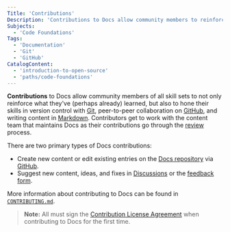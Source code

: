 ```yaml
---
Title: 'Contributions'
Description: 'Contributions to Docs allow community members to reinforce their knowledge and hone their skills with Git and Markdown.'
Subjects:
  - 'Code Foundations'
Tags:
  - 'Documentation'
  - 'Git'
  - 'GitHub'
CatalogContent:
  - 'introduction-to-open-source'
  - 'paths/code-foundations'
---
```


**Contributions** to Docs allow community members of all skill sets to not only reinforce what they've (perhaps already) learned, but also to hone their skills in version control with [Git](https://www.codecademy.com/resources/docs/git), peer-to-peer collaboration on [GitHub](https://www.codecademy.com/resources/docs/general/github), and writing content in [Markdown](https://www.codecademy.com/resources/docs/markdown). Contributors get to work with the content team that maintains Docs as their contributions go through the [review](https://www.codecademy.com/resources/docs/general/docs-community/reviews) process.

There are two primary types of Docs contributions:

- Create new content or edit existing entries on the [Docs repository](https://github.com/Codecademy/docs) via [GitHub](https://www.codecademy.com/resources/docs/general/github).
- Suggest new content, ideas, and fixes in [Discussions](https://github.com/Codecademy/docs/discussions) or the [feedback form](https://codecademyready.typeform.com/to/hzVIWDgz?typeform-source=www.codecademy.com).

More information about contributing to Docs can be found in [`CONTRIBUTING.md`](https://github.com/Codecademy/docs/blob/main/.github/CONTRIBUTING.md).

> **Note:** All must sign the [Contribution License Agreement](https://cla-assistant.io/Codecademy/docs) when contributing to Docs for the first time.
